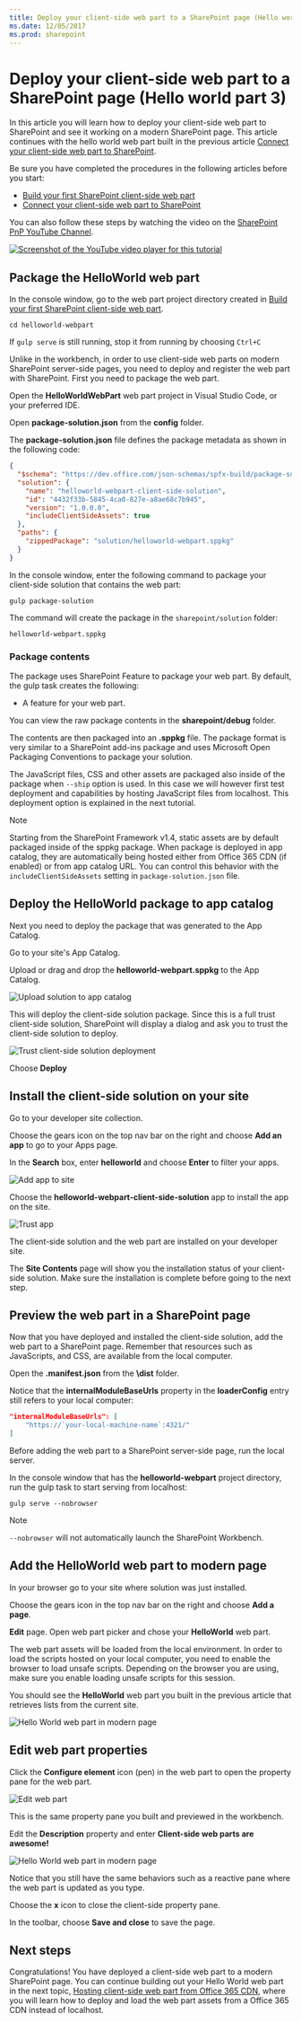 ```yaml
---
title: Deploy your client-side web part to a SharePoint page (Hello world part 3)
ms.date: 12/05/2017
ms.prod: sharepoint
---
```



# Deploy your client-side web part to a SharePoint page (Hello world part 3)

In this article you will learn how to deploy your client-side web part to SharePoint and see it working on a modern SharePoint page. This article continues with the hello world web part built in the previous article [Connect your client-side web part to SharePoint](./connect-to-sharepoint.md).

Be sure you have completed the procedures in the following articles before you start:

* [Build your first SharePoint client-side web part](./build-a-hello-world-web-part.md)
* [Connect your client-side web part to SharePoint](./connect-to-sharepoint.md)

You can also follow these steps by watching the video on the [SharePoint PnP YouTube Channel](https://www.youtube.com/watch?v=BpJ01ahxbiY&index=4&list=PLR9nK3mnD-OXvSWvS2zglCzz4iplhVrKq). 

<a href="https://www.youtube.com/watch?v=BpJ01ahxbiY&index=4&list=PLR9nK3mnD-OXvSWvS2zglCzz4iplhVrKq">
<img src="../../../images/spfx-youtube-tutorial3.png" alt="Screenshot of the YouTube video player for this tutorial" />
</a>


## Package the HelloWorld web part

In the console window, go to the web part project directory created in [Build your first SharePoint client-side web part](./build-a-hello-world-web-part.md).

```
cd helloworld-webpart
```

If `gulp serve` is still running, stop it from running by choosing `Ctrl+C`

Unlike in the workbench, in order to use client-side web parts on modern SharePoint server-side pages, you need to deploy and register the web part with SharePoint. First you need to package the web part.

Open the **HelloWorldWebPart** web part project in Visual Studio Code, or your preferred IDE.

Open **package-solution.json** from the **config** folder.

The **package-solution.json** file defines the package metadata as shown in the following code:

```json
{
  "$schema": "https://dev.office.com/json-schemas/spfx-build/package-solution.schema.json",
  "solution": {
    "name": "helloworld-webpart-client-side-solution",
    "id": "4432f33b-5845-4ca0-827e-a8ae68c7b945",
    "version": "1.0.0.0",
    "includeClientSideAssets": true
  },
  "paths": {
    "zippedPackage": "solution/helloworld-webpart.sppkg"
  }
}

```

In the console window, enter the following command to package your client-side solution that contains the web part:

```
gulp package-solution
```

The command will create the package in the `sharepoint/solution` folder:

```
helloworld-webpart.sppkg
```

### Package contents

The package uses SharePoint Feature to package your web part. By default, the gulp task creates the following:

* A feature for your web part.

You can view the raw package contents in the **sharepoint/debug** folder. 

The contents are then packaged into an **.sppkg** file. The package format is very similar to a SharePoint add-ins package and uses Microsoft Open Packaging Conventions to package your solution. 

The JavaScript files, CSS and other assets are packaged also inside of the package when `--ship` option is used. In this case we will however first test deployment and capabilities by hosting JavaScript files from localhost. This deployment option is explained in the next tutorial. 

> [!NOTE]
> Starting from the SharePoint Framework v1.4, static assets are by default packaged inside of the sppkg package. When package is deployed in app catalog, they are automatically being hosted either from Office 365 CDN (if enabled) or from app catalog URL. You can control this behavior with the `includeClientSideAssets` setting in `package-solution.json` file.


## Deploy the HelloWorld package to app catalog

Next you need to deploy the package that was generated to the App Catalog.

Go to your site's App Catalog.

Upload or drag and drop the **helloworld-webpart.sppkg** to the App Catalog.

![Upload solution to app catalog](../../../images/upload-solution-app-catalog.png) 

This will deploy the client-side solution package. Since this is a full trust client-side solution, SharePoint will display a dialog and ask you to trust the client-side solution to deploy.

![Trust client-side solution deployment](../../../images/sp-app-deploy-trust.png) 
	
Choose **Deploy**

## Install the client-side solution on your site

Go to your developer site collection.

Choose the gears icon on the top nav bar on the right and choose **Add an app** to go to your Apps page.

In the **Search** box, enter **helloworld** and choose **Enter** to filter your apps.
	
![Add app to site](../../../images/install-app-your-site.png)
	
Choose the **helloworld-webpart-client-side-solution** app to install the app on the site.
	
![Trust app](../../../images/app-installed-your-site.png)

The client-side solution and the web part are installed on your developer site.

The **Site Contents** page will show you the installation status of your client-side solution. Make sure the installation is complete before going to the next step.

## Preview the web part in a SharePoint page

Now that you have deployed and installed the client-side solution, add the web part to a SharePoint page. Remember that resources such as JavaScripts, and CSS, are available from the local computer.

Open the **<your-webpart-guid>.manifest.json** from the **\dist** folder.
	
Notice that the **internalModuleBaseUrls** property in the **loaderConfig** entry still refers to your local computer:

```json
"internalModuleBaseUrls": [
	"https://`your-local-machine-name`:4321/"
]
```

Before adding the web part to a SharePoint server-side page, run the local server.
	
In the console window that has the **helloworld-webpart** project directory, run the gulp task to start serving from localhost:
	
```
gulp serve --nobrowser
```

> [!NOTE]
> `--nobrowser` will not automatically launch the SharePoint Workbench.

## Add the HelloWorld web part to modern page

In your browser go to your site where solution was just installed.
	
Choose the gears icon in the top nav bar on the right and choose **Add a page**.
	
**Edit** page. Open web part picker and chose your **HelloWorld** web part.
		
The web part assets will be loaded from the local environment. In order to load the scripts hosted on your local computer, you need to enable the browser to load unsafe scripts. Depending on the browser you are using, make sure you enable loading unsafe scripts for this session.
	
You should see the **HelloWorld** web part you built in the previous article that retrieves lists from the current site. 

![Hello World web part in modern page](../../../images/sp-wp-modern-page.png)

## Edit web part properties

Click the **Configure element** icon (pen) in the web part to open the property pane for the web part.

![Edit web part](../../../images/edit-webpart-modern-page.png)

This is the same property pane you built and previewed in the workbench.
	
Edit the **Description** property and enter **Client-side web parts are awesome!**
	
![Hello World web part in modern page](../../../images/sp-wp-modern-page-pp.png)

Notice that you still have the same behaviors such as a reactive pane where the web part is updated as you type.
	
Choose the **x** icon to close the client-side property pane.
		
In the toolbar, choose **Save and close** to save the page.

## Next steps

Congratulations! You have deployed a client-side web part to a modern SharePoint page. You can continue building out your Hello World web part in the next topic, [Hosting client-side web part from Office 365 CDN](./hosting-webpart-from-office-365-cdn.md), where you will learn how to deploy and load the web part assets from a Office 365 CDN instead of localhost.
